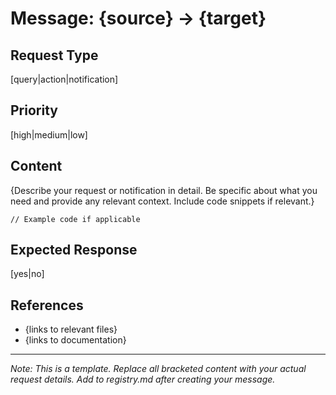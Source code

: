 # Message: {source} → {target}

## Request Type
[query|action|notification]

## Priority
[high|medium|low]

## Content
{Describe your request or notification in detail. Be specific about what you need
and provide any relevant context. Include code snippets if relevant.}

```
// Example code if applicable
```

## Expected Response
[yes|no]

## References
- {links to relevant files}
- {links to documentation}

---

*Note: This is a template. Replace all bracketed content with your actual request details.*
*Add to registry.md after creating your message.* 